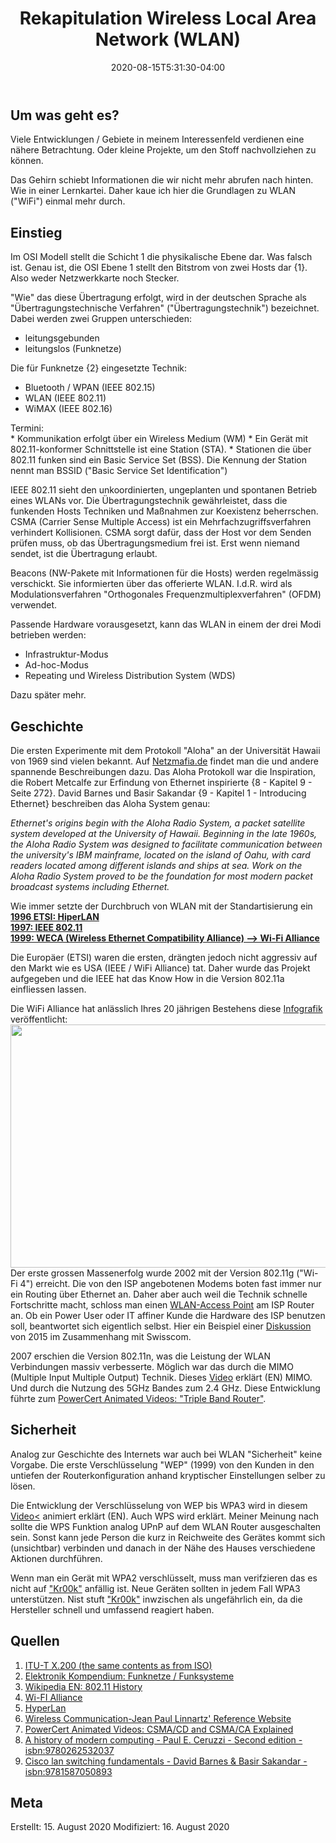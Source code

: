 ﻿---
title: "Rekapitulation Wireless Local Area Network (WLAN)"
date: 2020-08-15T5:31:30-04:00
categories:
  - netzwerk
tags:
  - Grundlagen
  - 
---

## Um was geht es?

Viele Entwicklungen / Gebiete in meinem Interessenfeld verdienen eine nähere Betrachtung. Oder kleine Projekte, um den Stoff nachvollziehen zu können.  

Das Gehirn schiebt Informationen die wir nicht mehr abrufen nach hinten. Wie in einer Lernkartei. Daher kaue ich hier die Grundlagen zu WLAN ("WiFi") einmal mehr durch.  

## Einstieg  

Im OSI Modell stellt die Schicht 1 die physikalische Ebene dar. Was falsch ist. Genau ist, die OSI Ebene 1 stellt den Bitstrom von zwei Hosts dar {1}. Also weder Netzwerkkarte noch Stecker.  

"Wie" das diese Übertragung erfolgt, wird in der deutschen Sprache als "Übertragungstechnische Verfahren" ("Übertragungstechnik") bezeichnet. Dabei werden zwei Gruppen unterschieden:  
* leitungsgebunden  
* leitungslos (Funknetze)  

Die für Funknetze {2} eingesetzte Technik:  
* Bluetooth / WPAN (IEEE 802.15)  
* WLAN (IEEE 802.11)  
* WiMAX (IEEE 802.16)  

Termini:  
	* Kommunikation erfolgt über ein Wireless Medium (WM) 
	* Ein Gerät mit 802.11-konformer Schnittstelle ist eine Station (STA). 
	* Stationen die über 802.11 funken sind ein Basic Service Set (BSS). Die Kennung der Station nennt man BSSID ("Basic Service Set Identification")


IEEE 802.11 sieht den unkoordinierten, ungeplanten und spontanen Betrieb eines WLANs vor. Die Übertragungstechnik gewährleistet, dass die funkenden Hosts Techniken und Maßnahmen zur Koexistenz beherrschen. CSMA (Carrier Sense Multiple Access) ist ein Mehrfachzugriffsverfahren verhindert Kollisionen. CSMA sorgt dafür, dass der Host vor dem Senden prüfen muss, ob das Übertragungsmedium frei ist. Erst wenn niemand sendet, ist die Übertragung erlaubt.  

Beacons (NW-Pakete mit Informationen für die Hosts) werden regelmässig verschickt. Sie informierten über das offerierte WLAN. I.d.R. wird als Modulationsverfahren "Orthogonales Frequenzmultiplexverfahren" (OFDM) verwendet. 

Passende Hardware vorausgesetzt, kann das WLAN in einem der drei Modi betrieben werden:  

- Infrastruktur-Modus  
- Ad-hoc-Modus  
- Repeating und Wireless Distribution System (WDS)  

Dazu später mehr.  

## Geschichte  

Die ersten Experimente mit dem Protokoll "Aloha" an der Universität Hawaii von 1969 sind vielen bekannt. Auf [Netzmafia.de](http://www.netzmafia.de/skripten/netze/netz2.html) findet man die und andere spannende Beschreibungen dazu. Das Aloha Protokoll war die Inspiration, die Robert Metcalfe zur Erfindung von Ethernet inspirierte {8 - Kapitel 9 - Seite 272}. David Barnes und Basir Sakandar {9 - Kapitel 1 - Introducing Ethernet} beschreiben das Aloha System genau:  

*Ethernet's origins begin with the Aloha Radio System, a packet
satellite system developed at the University of Hawaii. Beginning
in the late 1960s, the Aloha Radio System was designed to
facilitate communication between the university's IBM
mainframe, located on the island of Oahu, with card readers
located among different islands and ships at sea. Work on the
Aloha Radio System proved to be the foundation for most modern
packet broadcast systems including Ethernet.*

Wie immer setzte der Durchbruch von WLAN mit der Standartisierung ein  
**[1996 ETSI: HiperLAN](https://www.itwissen.info/HiperLAN-high-performance-radio-local-area-network.html)**  
**[1997: IEEE 802.11](https://standards.ieee.org/standard/802_11-1997.html)**  
**[1999: WECA (Wireless Ethernet Compatibility Alliance) --> Wi-Fi Alliance](https://www.wi-fi.org/)**  

Die Europäer (ETSI) waren die ersten, drängten jedoch nicht aggressiv auf den Markt wie es USA (IEEE / WiFi Alliance) tat. Daher wurde das Projekt aufgegeben und die IEEE hat das Know How in die Version 802.11a einfliessen lassen.  

Die WiFi Alliance hat anlässlich Ihres 20 jährigen Bestehens diese [Infografik](https://www.wi-fi.org/file/infographic-20-years-of-wi-fi-timeline) veröffentlicht:  
<img align="left" width="1855" height="389" src="http://www.petergyger.net/image/22-1.png">  

Der erste grossen Massenerfolg wurde 2002 mit der Version 802.11g ("Wi-Fi 4") erreicht. Die von den ISP angebotenen Modems boten fast immer nur ein Routing über Ethernet an. Daher aber auch weil die Technik schnelle Fortschritte macht, schloss man einen [WLAN-Access Point](https://www.youtube.com/watch?v=OxiY4yf6GGg) am ISP Router an. Ob ein Power User oder IT affiner Kunde die Hardware des ISP benutzen soll, beantwortet sich eigentlich selbst. Hier ein Beispiel einer [Diskussion](https://www.tuxone.ch/2015/03/routerzwang-ein-rechtfertigung-lasst.html) von 2015 im Zusammenhang mit Swisscom.  

2007 erschien die Version 802.11n, was die Leistung der WLAN Verbindungen massiv verbesserte. Möglich war das durch die MIMO (Multiple Input Multiple Output) Technik. Dieses [Video](https://www.youtube.com/watch?v=RAVxRMsFHoU) erklärt (EN) MIMO. Und durch die Nutzung des 5GHz Bandes zum 2.4 GHz. Diese Entwicklung führte zum [PowerCert Animated Videos:
"Triple Band Router"](https://www.youtube.com/watch?v=gTrXgNtqyxA).  


## Sicherheit  

Analog zur Geschichte des Internets war auch bei WLAN "Sicherheit" keine Vorgabe. Die erste Verschlüsselung "WEP" (1999) von den Kunden in den untiefen der Routerkonfiguration anhand kryptischer Einstellungen selber zu lösen.

Die Entwicklung der Verschlüsselung von WEP bis WPA3 wird in diesem [Video<](https://www.youtube.com/watch?v=WZaIfyvERcA) animiert erklärt (EN). Auch WPS wird erklärt. Meiner Meinung nach sollte die WPS Funktion analog UPnP auf dem WLAN Router ausgeschalten sein. Sonst kann jede Person die kurz in Reichweite des Gerätes kommt sich (unsichtbar) verbinden und danach in der Nähe des Hauses verschiedene Aktionen durchführen.   

Wenn man ein Gerät mit WPA2 verschlüsselt, muss man verifzieren das es nicht auf ["Kr00k"](https://www.eset.com/int/kr00k/) anfällig ist. Neue Geräten sollten in jedem Fall WPA3 unterstützen. Nist stuft ["Kr00k"](https://nvd.nist.gov/vuln/detail/CVE-2019-15126#vulnCurrentDescriptionTitle) inwzischen als ungefährlich ein, da die Hersteller schnell und umfassend reagiert haben.  

## Quellen  

1. [ITU-T X.200 (the same contents as from ISO)](http://www.itu.int/rec/dologin_pub.asp?lang=e&id=T-REC-X.200-199407-I!!PDF-E&type=items)  
2. [Elektronik Kompendium: Funknetze / Funksysteme](https://www.elektronik-kompendium.de/sites/kom/0410041.htm)  
3. [Wikipedia EN: 802.11 History](https://en.wikipedia.org/wiki/IEEE_802.11#History)  
4. [Wi-FI Alliance](https://www.wi-fi.org/)  
5. [HyperLan](https://de.wikipedia.org/wiki/HIPERLAN)  
6. [Wireless Communication-Jean Paul Linnartz' Reference Website ](http://www.wirelesscommunication.nl/reference/chaptr01/wrlslans/wlan.htm)  
7. [PowerCert Animated Videos: CSMA/CD and CSMA/CA Explained](https://www.youtube.com/watch?v=iKn0GzF5-IU)  
8. [A history of modern computing - Paul E. Ceruzzi - Second edition - isbn:9780262532037](https://mitpress.mit.edu/books/history-modern-computing)  
9. [Cisco lan switching fundamentals - David Barnes & Basir Sakandar - isbn:9781587050893](https://www.oreilly.com/library/view/cisco-lan-switching/1587050897/)

## Meta

Erstellt:		15. August 2020
Modifiziert:		16. August 2020